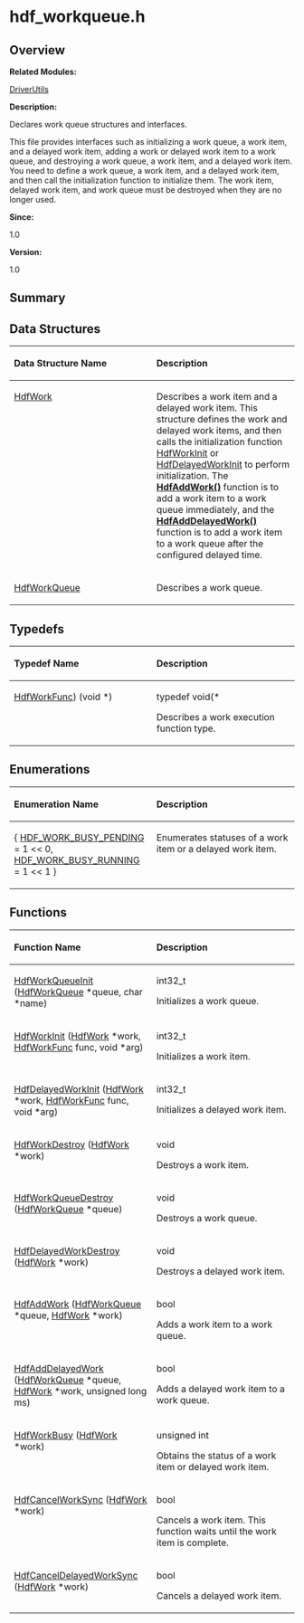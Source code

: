 # hdf\_workqueue.h<a name="EN-US_TOPIC_0000001054718095"></a>

## **Overview**<a name="section1234926961084830"></a>

**Related Modules:**

[DriverUtils](driverutils.md)

**Description:**

Declares work queue structures and interfaces. 

This file provides interfaces such as initializing a work queue, a work item, and a delayed work item, adding a work or delayed work item to a work queue, and destroying a work queue, a work item, and a delayed work item. You need to define a work queue, a work item, and a delayed work item, and then call the initialization function to initialize them. The work item, delayed work item, and work queue must be destroyed when they are no longer used.

**Since:**

1.0

**Version:**

1.0

## **Summary**<a name="section1843817954084830"></a>

## Data Structures<a name="nested-classes"></a>

<a name="table1611516449084830"></a>
<table><thead align="left"><tr id="row1360238883084830"><th class="cellrowborder" valign="top" width="50%" id="mcps1.1.3.1.1"><p id="p1968042402084830"><a name="p1968042402084830"></a><a name="p1968042402084830"></a>Data Structure Name</p>
</th>
<th class="cellrowborder" valign="top" width="50%" id="mcps1.1.3.1.2"><p id="p943818314084830"><a name="p943818314084830"></a><a name="p943818314084830"></a>Description</p>
</th>
</tr>
</thead>
<tbody><tr id="row1434911255084830"><td class="cellrowborder" valign="top" width="50%" headers="mcps1.1.3.1.1 "><p id="p514069162084830"><a name="p514069162084830"></a><a name="p514069162084830"></a><a href="hdfwork.md">HdfWork</a></p>
</td>
<td class="cellrowborder" valign="top" width="50%" headers="mcps1.1.3.1.2 "><p id="p907779839084830"><a name="p907779839084830"></a><a name="p907779839084830"></a>Describes a work item and a delayed work item. This structure defines the work and delayed work items, and then calls the initialization function <a href="driverutils.md#gad171adc8eda320fd01049a2b87ea62fb">HdfWorkInit</a> or <a href="driverutils.md#ga55bf669dc6740c65e4d45a4f641db2f1">HdfDelayedWorkInit</a> to perform initialization. The <strong id="b614088124084830"><a name="b614088124084830"></a><a name="b614088124084830"></a><a href="driverutils.md#ga82cc68d656aa17317634b07d49dae160">HdfAddWork()</a></strong> function is to add a work item to a work queue immediately, and the <strong id="b1217678816084830"><a name="b1217678816084830"></a><a name="b1217678816084830"></a><a href="driverutils.md#gaef781ccc1579db3070745088da47b2c5">HdfAddDelayedWork()</a></strong> function is to add a work item to a work queue after the configured delayed time. </p>
</td>
</tr>
<tr id="row1802013458084830"><td class="cellrowborder" valign="top" width="50%" headers="mcps1.1.3.1.1 "><p id="p998152855084830"><a name="p998152855084830"></a><a name="p998152855084830"></a><a href="hdfworkqueue.md">HdfWorkQueue</a></p>
</td>
<td class="cellrowborder" valign="top" width="50%" headers="mcps1.1.3.1.2 "><p id="p1365611694084830"><a name="p1365611694084830"></a><a name="p1365611694084830"></a>Describes a work queue. </p>
</td>
</tr>
</tbody>
</table>

## Typedefs<a name="typedef-members"></a>

<a name="table1345698165084830"></a>
<table><thead align="left"><tr id="row1597367619084830"><th class="cellrowborder" valign="top" width="50%" id="mcps1.1.3.1.1"><p id="p1031734572084830"><a name="p1031734572084830"></a><a name="p1031734572084830"></a>Typedef Name</p>
</th>
<th class="cellrowborder" valign="top" width="50%" id="mcps1.1.3.1.2"><p id="p1460598530084830"><a name="p1460598530084830"></a><a name="p1460598530084830"></a>Description</p>
</th>
</tr>
</thead>
<tbody><tr id="row490139171084830"><td class="cellrowborder" valign="top" width="50%" headers="mcps1.1.3.1.1 "><p id="p1102368224084830"><a name="p1102368224084830"></a><a name="p1102368224084830"></a><a href="driverutils.md#ga30665d61b03fae4a2ebc778c3d775ce5">HdfWorkFunc</a>) (void *)</p>
</td>
<td class="cellrowborder" valign="top" width="50%" headers="mcps1.1.3.1.2 "><p id="p269047179084830"><a name="p269047179084830"></a><a name="p269047179084830"></a>typedef void(* </p>
<p id="p1999600304084830"><a name="p1999600304084830"></a><a name="p1999600304084830"></a>Describes a work execution function type. </p>
</td>
</tr>
</tbody>
</table>

## Enumerations<a name="enum-members"></a>

<a name="table1556875748084830"></a>
<table><thead align="left"><tr id="row2124463498084830"><th class="cellrowborder" valign="top" width="50%" id="mcps1.1.3.1.1"><p id="p1496982916084830"><a name="p1496982916084830"></a><a name="p1496982916084830"></a>Enumeration Name</p>
</th>
<th class="cellrowborder" valign="top" width="50%" id="mcps1.1.3.1.2"><p id="p1776550794084830"><a name="p1776550794084830"></a><a name="p1776550794084830"></a>Description</p>
</th>
</tr>
</thead>
<tbody><tr id="row669166566084830"><td class="cellrowborder" valign="top" width="50%" headers="mcps1.1.3.1.1 "><p id="p1601257371084830"><a name="p1601257371084830"></a><a name="p1601257371084830"></a>{ <a href="driverutils.md#ggaabfcbcb5ac86a1edac4035264bc7d2b8a75df1ca644f77f78bf3539e356f2e446">HDF_WORK_BUSY_PENDING</a> = 1 &lt;&lt; 0, <a href="driverutils.md#ggaabfcbcb5ac86a1edac4035264bc7d2b8a56532f81e262cca4680e754627d6dc44">HDF_WORK_BUSY_RUNNING</a> = 1 &lt;&lt; 1 }</p>
</td>
<td class="cellrowborder" valign="top" width="50%" headers="mcps1.1.3.1.2 "><p id="p1971952756084830"><a name="p1971952756084830"></a><a name="p1971952756084830"></a>Enumerates statuses of a work item or a delayed work item. </p>
</td>
</tr>
</tbody>
</table>

## Functions<a name="func-members"></a>

<a name="table441679450084830"></a>
<table><thead align="left"><tr id="row339047166084830"><th class="cellrowborder" valign="top" width="50%" id="mcps1.1.3.1.1"><p id="p232532670084830"><a name="p232532670084830"></a><a name="p232532670084830"></a>Function Name</p>
</th>
<th class="cellrowborder" valign="top" width="50%" id="mcps1.1.3.1.2"><p id="p841794344084830"><a name="p841794344084830"></a><a name="p841794344084830"></a>Description</p>
</th>
</tr>
</thead>
<tbody><tr id="row147242575084830"><td class="cellrowborder" valign="top" width="50%" headers="mcps1.1.3.1.1 "><p id="p1313646015084830"><a name="p1313646015084830"></a><a name="p1313646015084830"></a><a href="driverutils.md#gad7afae1dc691818c513094c873decabd">HdfWorkQueueInit</a> (<a href="hdfworkqueue.md">HdfWorkQueue</a> *queue, char *name)</p>
</td>
<td class="cellrowborder" valign="top" width="50%" headers="mcps1.1.3.1.2 "><p id="p1706687062084830"><a name="p1706687062084830"></a><a name="p1706687062084830"></a>int32_t </p>
<p id="p284401409084830"><a name="p284401409084830"></a><a name="p284401409084830"></a>Initializes a work queue. </p>
</td>
</tr>
<tr id="row556623978084830"><td class="cellrowborder" valign="top" width="50%" headers="mcps1.1.3.1.1 "><p id="p599591141084830"><a name="p599591141084830"></a><a name="p599591141084830"></a><a href="driverutils.md#gad171adc8eda320fd01049a2b87ea62fb">HdfWorkInit</a> (<a href="hdfwork.md">HdfWork</a> *work, <a href="driverutils.md#ga30665d61b03fae4a2ebc778c3d775ce5">HdfWorkFunc</a> func, void *arg)</p>
</td>
<td class="cellrowborder" valign="top" width="50%" headers="mcps1.1.3.1.2 "><p id="p1755883664084830"><a name="p1755883664084830"></a><a name="p1755883664084830"></a>int32_t </p>
<p id="p416488721084830"><a name="p416488721084830"></a><a name="p416488721084830"></a>Initializes a work item. </p>
</td>
</tr>
<tr id="row1787455279084830"><td class="cellrowborder" valign="top" width="50%" headers="mcps1.1.3.1.1 "><p id="p2064729633084830"><a name="p2064729633084830"></a><a name="p2064729633084830"></a><a href="driverutils.md#ga55bf669dc6740c65e4d45a4f641db2f1">HdfDelayedWorkInit</a> (<a href="hdfwork.md">HdfWork</a> *work, <a href="driverutils.md#ga30665d61b03fae4a2ebc778c3d775ce5">HdfWorkFunc</a> func, void *arg)</p>
</td>
<td class="cellrowborder" valign="top" width="50%" headers="mcps1.1.3.1.2 "><p id="p1344171128084830"><a name="p1344171128084830"></a><a name="p1344171128084830"></a>int32_t </p>
<p id="p1602471906084830"><a name="p1602471906084830"></a><a name="p1602471906084830"></a>Initializes a delayed work item. </p>
</td>
</tr>
<tr id="row477224259084830"><td class="cellrowborder" valign="top" width="50%" headers="mcps1.1.3.1.1 "><p id="p1121109798084830"><a name="p1121109798084830"></a><a name="p1121109798084830"></a><a href="driverutils.md#gae6166caaf1b114e17834c50414b2d52e">HdfWorkDestroy</a> (<a href="hdfwork.md">HdfWork</a> *work)</p>
</td>
<td class="cellrowborder" valign="top" width="50%" headers="mcps1.1.3.1.2 "><p id="p1238969536084830"><a name="p1238969536084830"></a><a name="p1238969536084830"></a>void </p>
<p id="p1967184621084830"><a name="p1967184621084830"></a><a name="p1967184621084830"></a>Destroys a work item. </p>
</td>
</tr>
<tr id="row1014511519084830"><td class="cellrowborder" valign="top" width="50%" headers="mcps1.1.3.1.1 "><p id="p463421174084830"><a name="p463421174084830"></a><a name="p463421174084830"></a><a href="driverutils.md#ga04ec328639aefd71683175e4c214fb80">HdfWorkQueueDestroy</a> (<a href="hdfworkqueue.md">HdfWorkQueue</a> *queue)</p>
</td>
<td class="cellrowborder" valign="top" width="50%" headers="mcps1.1.3.1.2 "><p id="p891089876084830"><a name="p891089876084830"></a><a name="p891089876084830"></a>void </p>
<p id="p258088213084830"><a name="p258088213084830"></a><a name="p258088213084830"></a>Destroys a work queue. </p>
</td>
</tr>
<tr id="row1811834620084830"><td class="cellrowborder" valign="top" width="50%" headers="mcps1.1.3.1.1 "><p id="p1034360051084830"><a name="p1034360051084830"></a><a name="p1034360051084830"></a><a href="driverutils.md#gaaaced5c0365d1a1232167b738f08b5ce">HdfDelayedWorkDestroy</a> (<a href="hdfwork.md">HdfWork</a> *work)</p>
</td>
<td class="cellrowborder" valign="top" width="50%" headers="mcps1.1.3.1.2 "><p id="p1681311062084830"><a name="p1681311062084830"></a><a name="p1681311062084830"></a>void </p>
<p id="p1748378682084830"><a name="p1748378682084830"></a><a name="p1748378682084830"></a>Destroys a delayed work item. </p>
</td>
</tr>
<tr id="row347413514084830"><td class="cellrowborder" valign="top" width="50%" headers="mcps1.1.3.1.1 "><p id="p1595651010084830"><a name="p1595651010084830"></a><a name="p1595651010084830"></a><a href="driverutils.md#ga82cc68d656aa17317634b07d49dae160">HdfAddWork</a> (<a href="hdfworkqueue.md">HdfWorkQueue</a> *queue, <a href="hdfwork.md">HdfWork</a> *work)</p>
</td>
<td class="cellrowborder" valign="top" width="50%" headers="mcps1.1.3.1.2 "><p id="p875301184084830"><a name="p875301184084830"></a><a name="p875301184084830"></a>bool </p>
<p id="p1896119807084830"><a name="p1896119807084830"></a><a name="p1896119807084830"></a>Adds a work item to a work queue. </p>
</td>
</tr>
<tr id="row946016147084830"><td class="cellrowborder" valign="top" width="50%" headers="mcps1.1.3.1.1 "><p id="p359686978084830"><a name="p359686978084830"></a><a name="p359686978084830"></a><a href="driverutils.md#gaef781ccc1579db3070745088da47b2c5">HdfAddDelayedWork</a> (<a href="hdfworkqueue.md">HdfWorkQueue</a> *queue, <a href="hdfwork.md">HdfWork</a> *work, unsigned long ms)</p>
</td>
<td class="cellrowborder" valign="top" width="50%" headers="mcps1.1.3.1.2 "><p id="p258667420084830"><a name="p258667420084830"></a><a name="p258667420084830"></a>bool </p>
<p id="p1833995004084830"><a name="p1833995004084830"></a><a name="p1833995004084830"></a>Adds a delayed work item to a work queue. </p>
</td>
</tr>
<tr id="row1727584565084830"><td class="cellrowborder" valign="top" width="50%" headers="mcps1.1.3.1.1 "><p id="p623052194084830"><a name="p623052194084830"></a><a name="p623052194084830"></a><a href="driverutils.md#ga37595ed36b8ce7be84c914aebfd99d00">HdfWorkBusy</a> (<a href="hdfwork.md">HdfWork</a> *work)</p>
</td>
<td class="cellrowborder" valign="top" width="50%" headers="mcps1.1.3.1.2 "><p id="p521268089084830"><a name="p521268089084830"></a><a name="p521268089084830"></a>unsigned int </p>
<p id="p1799315868084830"><a name="p1799315868084830"></a><a name="p1799315868084830"></a>Obtains the status of a work item or delayed work item. </p>
</td>
</tr>
<tr id="row1501275061084830"><td class="cellrowborder" valign="top" width="50%" headers="mcps1.1.3.1.1 "><p id="p1665384149084830"><a name="p1665384149084830"></a><a name="p1665384149084830"></a><a href="driverutils.md#gaab300487bdb9f3496bb823c657275dd3">HdfCancelWorkSync</a> (<a href="hdfwork.md">HdfWork</a> *work)</p>
</td>
<td class="cellrowborder" valign="top" width="50%" headers="mcps1.1.3.1.2 "><p id="p420342372084830"><a name="p420342372084830"></a><a name="p420342372084830"></a>bool </p>
<p id="p358413145084830"><a name="p358413145084830"></a><a name="p358413145084830"></a>Cancels a work item. This function waits until the work item is complete. </p>
</td>
</tr>
<tr id="row768685854084830"><td class="cellrowborder" valign="top" width="50%" headers="mcps1.1.3.1.1 "><p id="p1527212482084830"><a name="p1527212482084830"></a><a name="p1527212482084830"></a><a href="driverutils.md#gad53e46938809200db3caafdc85decc5a">HdfCancelDelayedWorkSync</a> (<a href="hdfwork.md">HdfWork</a> *work)</p>
</td>
<td class="cellrowborder" valign="top" width="50%" headers="mcps1.1.3.1.2 "><p id="p1546014179084830"><a name="p1546014179084830"></a><a name="p1546014179084830"></a>bool </p>
<p id="p69545758084830"><a name="p69545758084830"></a><a name="p69545758084830"></a>Cancels a delayed work item. </p>
</td>
</tr>
</tbody>
</table>

